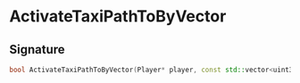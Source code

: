 # ActivateTaxiPathToByVector

## Signature

```cpp
bool ActivateTaxiPathToByVector(Player* player, const std::vector<uint32>& nodes, Creature* npc, uint32 spellid)
```

